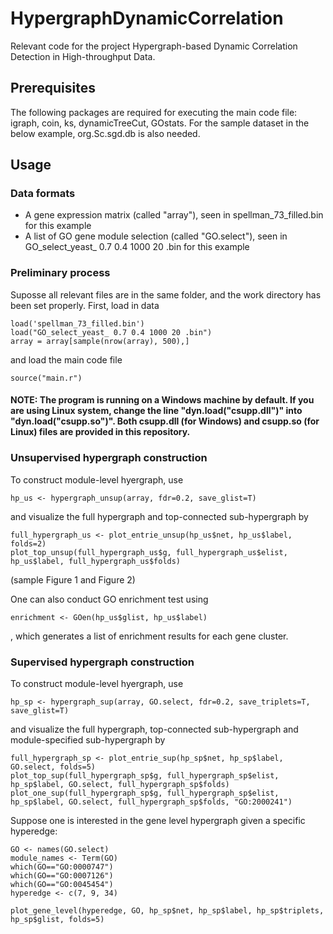 # HypergraphDynamicCorrelation

Relevant code for the project Hypergraph-based Dynamic Correlation Detection in High-throughput Data.

## Prerequisites

The following packages are required for executing the main code file: igraph, coin, ks, dynamicTreeCut, GOstats. For the sample dataset in the below example, org.Sc.sgd.db is also needed.

## Usage

### Data formats

* A gene expression matrix (called "array"), seen in spellman_73_filled.bin for this example
* A list of GO gene module selection (called "GO.select"), seen in GO_select_yeast_ 0.7 0.4 1000 20 .bin for this example

### Preliminary process

Suposse all relevant files are in the same folder, and the work directory has been set properly. First, load in data
```
load('spellman_73_filled.bin')
load("GO_select_yeast_ 0.7 0.4 1000 20 .bin")
array = array[sample(nrow(array), 500),]
```
and load the main code file
```
source("main.r")
```
#### NOTE: The program is running on a Windows machine by default. If you are using Linux system, change the line "dyn.load("csupp.dll")" into "dyn.load("csupp.so")". Both csupp.dll (for Windows) and csupp.so (for Linux) files are provided in this repository.

### Unsupervised hypergraph construction

To construct module-level hyergraph, use
```
hp_us <- hypergraph_unsup(array, fdr=0.2, save_glist=T)
```
and visualize the full hypergraph and top-connected sub-hypergraph by
```
full_hypergraph_us <- plot_entrie_unsup(hp_us$net, hp_us$label, folds=2)
plot_top_unsup(full_hypergraph_us$g, full_hypergraph_us$elist, hp_us$label, full_hypergraph_us$folds)
```
(sample Figure 1 and Figure 2)

One can also conduct GO enrichment test using
```
enrichment <- GOen(hp_us$glist, hp_us$label)
```
, which generates a list of enrichment results for each gene cluster.

### Supervised hypergraph construction

To construct module-level hyergraph, use
```
hp_sp <- hypergraph_sup(array, GO.select, fdr=0.2, save_triplets=T, save_glist=T)
```
and visualize the full hypergraph, top-connected sub-hypergraph and module-specified sub-hypergraph by
```
full_hypergraph_sp <- plot_entrie_sup(hp_sp$net, hp_sp$label, GO.select, folds=5)
plot_top_sup(full_hypergraph_sp$g, full_hypergraph_sp$elist, hp_sp$label, GO.select, full_hypergraph_sp$folds)
plot_one_sup(full_hypergraph_sp$g, full_hypergraph_sp$elist, hp_sp$label, GO.select, full_hypergraph_sp$folds, "GO:2000241")
```

Suppose one is interested in the gene level hypergraph given a specific hyperedge:
```
GO <- names(GO.select)
module_names <- Term(GO)
which(GO=="GO:0000747")
which(GO=="GO:0007126")
which(GO=="GO:0045454")
hyperedge <- c(7, 9, 34)

plot_gene_level(hyperedge, GO, hp_sp$net, hp_sp$label, hp_sp$triplets, hp_sp$glist, folds=5)
```


